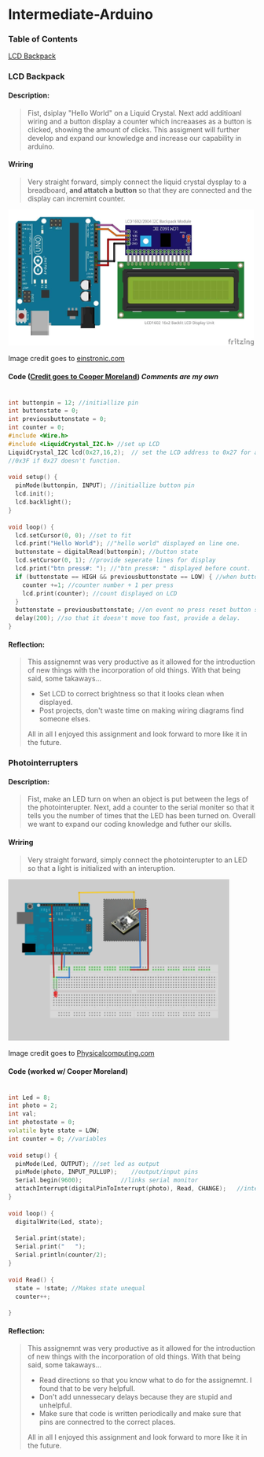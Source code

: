 # Intermediate-Arduino
### Table of Contents
[LCD Backpack](https://github.com/dcaffer07/Intermediate-Arduino/blob/main/README.md#intermediate-arduino)


### LCD Backpack
#### Description:
> Fist, dsiplay "Hello World" on a Liquid Crystal.  Next add additioanl wiring and a button display a counter which increaases as a button is clicked, showing the amount of clicks.  This assigment will further develop and expand our knowledge and increase our capability in arduino.
#### Wriring 
> Very straight forward, simply connect the liquid crystal dysplay to a breadboard, **and attatch a button** so that they are connected and the display can incremint counter.
<img src="https://github.com/dcaffer07/Intermediate-Arduino/blob/main/media/How-to-use-Arduino-with-LCD1602-I2C-display-module.jpg?raw=true" alt="wiring2" style="width:500px;">

Image credit goes to [einstronic.com](https://einstronic.com/how-to-use-backlit-lcd-display-with-arduino-and-i2c-backpack-module/)

#### Code ([Credit goes to Cooper Moreland](https://sites.google.com/charlottesvilleschools.org/coopermoreland/intermediate-arduino/lcd-backpack-2)) *Comments are my own*

```C++
 
int buttonpin = 12; //initiallize pin
int buttonstate = 0;
int previousbuttonstate = 0;
int counter = 0; 
#include <Wire.h>
#include <LiquidCrystal_I2C.h> //set up LCD
LiquidCrystal_I2C lcd(0x27,16,2);  // set the LCD address to 0x27 for a 16 chars and 2 line display.  
//0x3F if 0x27 doesn't function.

void setup() {
  pinMode(buttonpin, INPUT); //initiallize button pin
  lcd.init();
  lcd.backlight();
}

void loop() {
  lcd.setCursor(0, 0); //set to fit
  lcd.print("Hello World"); //"hello world" displayed on line one.
  buttonstate = digitalRead(buttonpin); //button state
  lcd.setCursor(0, 1); //provide seperate lines for display 
  lcd.print("btn press#: "); //"btn press#: " displayed before count.
  if (buttonstate == HIGH && previousbuttonstate == LOW) { //when button pressed
    counter +=1; //counter number + 1 per press
    lcd.print(counter); //count displayed on LCD
  } 
  buttonstate = previousbuttonstate; //on event no press reset button state
  delay(200); //so that it doesn't move too fast, provide a delay.
}
```
#### Reflection:
> This assignemnt was very productive as it allowed for the introduction of new things with the incorporation of old things.  With that being said, some takaways...
> - Set LCD to correct brightness so that it looks clean when displayed.
> - Post projects, don't waste time on making wiring diagrams find someone elses.
> 
> All in all I enjoyed this assignment and look forward to more like it in the future.


### Photointerrupters
#### Description:
> Fist, make an LED turn on when an object is put between the legs of the photointerupter.  Next, add a counter to the serial moniter so that it tells you the number of times that the LED has been turned on.  Overall we want to expand our coding knowledge and futher our skills.
#### Wriring 
> Very straight forward, simply connect the photointerupter to an LED so that a light is initialized with an interuption.
<img src="https://github.com/dcaffer07/Intermediate-Arduino/blob/main/media/Screenshot%20(19).png" alt="wiring2" style="width:450px;">

Image credit goes to [Physicalcomputing.com](https://uwearduino.wordpress.com/2018/02/13/photo-interrupt-sensor-module-week-1/)

#### Code (worked w/ Cooper Moreland)

```C++
 
int Led = 8;
int photo = 2;
int val;
int photostate = 0;
volatile byte state = LOW;
int counter = 0; //variables

void setup() {
  pinMode(Led, OUTPUT); //set led as output
  pinMode(photo, INPUT_PULLUP);    //output/input pins
  Serial.begin(9600);           //links serial monitor
  attachInterrupt(digitalPinToInterrupt(photo), Read, CHANGE);   //interrupts photo pin, makes state unequal which turns LED on
}

void loop() {
  digitalWrite(Led, state);

  Serial.print(state);
  Serial.print("   ");
  Serial.println(counter/2);
}

void Read() {
  state = !state; //Makes state unequal
  counter++;

}
```
#### Reflection:
> This assignemnt was very productive as it allowed for the introduction of new things with the incorporation of old things.  With that being said, some takaways...
> - Read directions so that you know what to do for the assignemnt.  I found that to be very helpfull.
> - Don't add unnessecary delays because they are stupid and unhelpful.
> - Make sure that code is written periodically and make sure that pins are connectred to the correct places.
> 
> All in all I enjoyed this assignment and look forward to more like it in the future.
